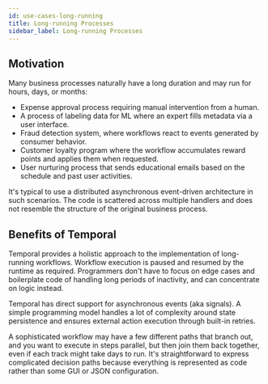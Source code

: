 ```yaml
---
id: use-cases-long-running
title: Long-running Processes
sidebar_label: Long-running Processes
---
```


## Motivation

Many business processes naturally have a long duration and may run for hours, days, or months:

- Expense approval process requiring manual intervention from a human.
- A process of labeling data for ML where an expert fills metadata via a user interface.
- Fraud detection system, where workflows react to events generated by consumer behavior.
- Customer loyalty program where the workflow accumulates reward points and applies them when requested.
- User nurturing process that sends educational emails based on the schedule and past user activities.

It's typical to use a distributed asynchronous event-driven architecture in such scenarios. The code is scattered across multiple handlers and does not resemble the structure of the original business process.

## Benefits of Temporal

Temporal provides a holistic approach to the implementation of long-running workflows. Workflow execution is paused and resumed by the runtime as required. Programmers don't have to focus on edge cases and boilerplate code of handling long periods of inactivity, and can concentrate on logic instead.

Temporal has direct support for asynchronous events (aka signals). A simple programming model handles a lot of complexity around state persistence and ensures external action execution through built-in retries.

A sophisticated workflow may have a few different paths that branch out, and you want to execute in steps parallel, but then join them back together, even if each track might take days to run. It's straightforward to express complicated decision paths because everything is represented as code rather than some GUI or JSON configuration.
